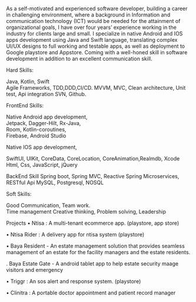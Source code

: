 As a self-motivated and experienced software developer, building a career in challenging environment, 
where a background in Information and communication technology (ICT) would be needed for the attainment of organizational goals, 
I have over four years’ experience working in the industry for clients large and small. 
I specialize in native Android and IOS apps development using Java and Swift language, 
translating complex UI/UX designs to full working and testable apps, as well as deployment to Google playstore and Appstore. 
Coming with a well-honed skill in software development in addition 
to an excellent communication skill. 


Hard Skills: 

Java, Kotlin, Swift   
Agile Frameworks, TDD,DDD,CI/CD. 
MVVM, MVC, Clean architecture, Unit test, Api integration SVN, Github. 

FrontEnd Skills: 

Native Android app development,  
Jetpack, 
Dagger-Hilt, 
Rx-Java,  
Room, 
Kotlin-coroutines,  
Firebase, Android Studio 


Native IOS app development, 

SwiftUI,
UIKit,
CoreData, 
CoreLocation,
CoreAnimation,Realmdb, Xcode 
Html, Css, JavaScript, jQuery

BackEnd Skill
Spring boot, 
Spring MVC, 
Reactive Spring
Microservices, 
RESTful Api
MySQL, 
Postgresql, 
NOSQL


Soft Skills: 

Good Communication, 
Team work.                           
Time management
Creative thinking, 
Problem solving,
Leadership






Projects 
•	Ntisa : A multi-tenant ecommerce app. (playstore, app store)

•	Ntisa Rider : A delivery app for ntisa system (playstore)

•	Baya Resident - An estate management solution that provides seamless management of an estate for the facility managers and the estate residents.

. Baya Estate Gate - A android tablet app to help estate security maage visitors and emergency

•	Triggr : An sos alert and response system. (playstore) 

•	Clinitra : A portable doctor appointment and patient record manager
